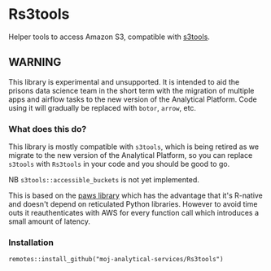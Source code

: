 # Rs3tools

Helper tools to access Amazon S3, compatible with 
[s3tools](https://github.com/moj-analytical-services/s3tools).

## WARNING
This library is experimental and unsupported. It is intended to aid the 
prisons data science team in the short term with the migration of multiple apps 
and airflow tasks to the new version of the Analytical Platform. 
Code using it will gradually be replaced with `botor`, `arrow`, etc.

### What does this do?
This library is mostly compatible with `s3tools`, which is being retired as we
migrate to the new version of the Analytical Platform, so you can replace 
`s3tools` with `Rs3tools` in your code and you should be good to go. 

NB `s3tools::accessible_buckets` is not yet implemented.

This is based on the [paws library](https://paws-r.github.io/) which has the
advantage that it's R-native and doesn't depend on reticulated Python libraries.
However to avoid time outs it reauthenticates with AWS for every function call 
which introduces a small amount of latency.

### Installation
```
remotes::install_github("moj-analytical-services/Rs3tools")
```

